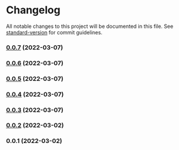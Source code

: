 # Changelog

All notable changes to this project will be documented in this file. See [standard-version](https://github.com/conventional-changelog/standard-version) for commit guidelines.

### [0.0.7](https://github.com/sapienstech/michal_test_repo/compare/v0.0.6...v0.0.7) (2022-03-07)

### [0.0.6](https://github.com/sapienstech/michal_test_repo/compare/v0.0.5...v0.0.6) (2022-03-07)

### [0.0.5](https://github.com/sapienstech/michal_test_repo/compare/v0.0.2...v0.0.5) (2022-03-07)

### [0.0.4](https://github.com/sapienstech/michal_test_repo/compare/v0.0.3...v0.0.4) (2022-03-07)

### [0.0.3](https://github.com/sapienstech/michal_test_repo/compare/v0.0.2...v0.0.3) (2022-03-07)

### [0.0.2](https://github.com/sapienstech/michal_test_repo/compare/v0.0.1...v0.0.2) (2022-03-02)

### 0.0.1 (2022-03-02)
